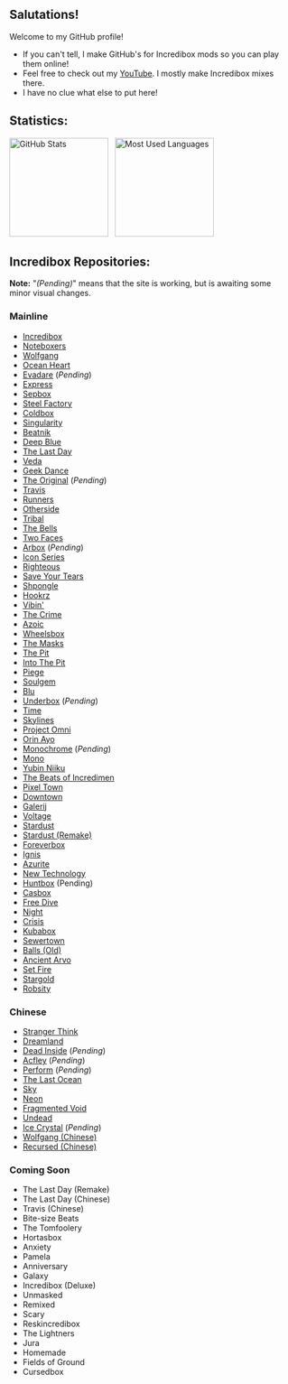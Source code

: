 ## Salutations!

<!--
**Wisp3Abyss/wisp3abyss** is a ✨ _special_ ✨ repository because its `README.md` (this file) appears on your GitHub profile.

Here are some ideas to get you started:

- 🔭 I’m currently working on ...
- 🌱 I’m currently learning ...
- 👯 I’m looking to collaborate on ...
- 🤔 I’m looking for help with ...
- 💬 Ask me about ...
- 📫 How to reach me: ...
- 😄 Pronouns: ...
- ⚡ Fun fact: ...
-->
Welcome to my GitHub profile!

- If you can't tell, I make GitHub's for Incredibox mods so you can play them online!
- Feel free to check out my [YouTube](https://www.youtube.com/@Wisp3Abyss). I mostly make Incredibox mixes there.
- I have no clue what else to put here!

## Statistics:
<p>
    <img height=175 alt="GitHub Stats" src="https://github-readme-stats.vercel.app/api?username=wisp3abyss&show_icons=true&theme=dracula&title_color=b0f6ac&border_color=dcf1ca&text_color=eebb64&icon_color=bcd2d9" />&nbsp;&nbsp;
    <img height=175 alt="Most Used Languages" src="https://github-readme-stats.vercel.app/api/top-langs/?username=wisp3abyss&theme=dracula&title_color=b0f6ac&border_color=dcf1ca&text_color=eebb64&icon_color=bcd2d9" />&nbsp;&nbsp;
</p>

## Incredibox Repositories:
**Note:** "*(Pending)*" means that the site is working, but is awaiting some minor visual changes.

### Mainline
- [Incredibox](https://wisp3abyss.github.io/incredibox)
- [Noteboxers](https://wisp3abyss.github.io/noteboxers)
- [Wolfgang](https://wisp3abyss.github.io/wolfgang)
- [Ocean Heart](https://wisp3abyss.github.io/ocean-heart)
- [Evadare](https://wisp3abyss.github.io/evadare) (*Pending*)
- [Express](https://wisp3abyss.github.io/express)
- [Sepbox](https://wisp3abyss.github.io/sepbox)
- [Steel Factory](https://wisp3abyss.github.io/steel-factory)
- [Coldbox](https://wisp3abyss.github.io/coldbox)
- [Singularity](https://wisp3abyss.github.io/singularity)
- [Beatnik](https://wisp3abyss.github.io/beatnik)
- [Deep Blue](http://wisp3abyss.github.io/deep-blue)
- [The Last Day](https://wisp3abyss.github.io/the-last-day)
- [Veda](https://wisp3abyss.github.io/veda)
- [Geek Dance](https://wisp3abyss.github.io/geek-dance)
- [The Original](https://wisp3abyss.github.io/the-original) (*Pending*)
- [Travis](https://wisp3abyss.github.io/travis)
- [Runners](https://wisp3abyss.github.io/runners)
- [Otherside](https://wisp3abyss.github.io/otherside/)
- [Tribal](https://wisp3abyss.github.io/tribal)
- [The Bells](https://wisp3abyss.github.io/the-bells)
- [Two Faces](https://wisp3abyss.github.io/two-faces)
- [Arbox](https://wisp3abyss.github.io/arbox) (*Pending*)
- [Icon Series](https://wisp3abyss.github.io/icon-series)
- [Righteous](https://wisp3abyss.github.io/righteous)
- [Save Your Tears](https://wisp3abyss.github.io/save-your-tears)
- [Shpongle](https://wisp3abyss.github.io/shpongle)
- [Hookrz](https://wisp3abyss.github.io/hookrz)
- [Vibin'](https://wisp3abyss.github.io/vibin)
- [The Crime](https://wisp3abyss.github.io/the-crime)
- [Azoic](https://wisp3abyss.github.io/azoic)
- [Wheelsbox](https://wisp3abyss.github.io/wheelsbox)
- [The Masks](https://wisp3abyss.github.io/the-masks)
- [The Pit](https://wisp3abyss.github.io/the-pit)
- [Into The Pit](https://wisp3abyss.github.io/into-the-pit)
- [Piege](https://wisp3abyss.github.io/piege)
- [Soulgem](https://wisp3abyss.github.io/soulgem)
- [Blu](https://wisp3abyss.github.io/blu)
- [Underbox](https://wisp3abyss.github.io/underbox) (*Pending*)
- [Time](https://wisp3abyss.github.io/time)
- [Skylines](https://wisp3abyss.github.io/skylines)
- [Project Omni](https://wisp3abyss.github.io/project-omni)
- [Orin Ayo](https://wisp3abyss.github.io/orin-ayo)
- [Monochrome](https://wisp3abyss.github.io/monochrome) (*Pending*)
- [Mono](https://wisp3abyss.github.io/mono)
- [Yubin Niiku](https://wisp3abyss.github.io/yubin-niiku)
- [The Beats of Incredimen](https://wisp3abyss.github.io/incredimen)
- [Pixel Town](https://wisp3abyss.github.io/pixel-town)
- [Downtown](https://wisp3abyss.github.io/downtown)
- [Galerij](https://wisp3abyss.github.io/galerij)
- [Voltage](https://wisp3abyss.github.io/voltage)
- [Stardust](https://wisp3abyss.github.io/stardust)
- [Stardust (Remake)](https://wisp3abyss.github.io/stardust-remake)
- [Foreverbox](https://wisp3abyss.github.io/foreverbox)
- [Ignis](https://wisp3abyss.github.io/ignis)
- [Azurite](https://wisp3abyss.github.io/azurite)
- [New Technology](https://wisp3abyss.github.io/new-technology)
- [Huntbox](https://wisp3abyss.github.io/huntbox) (Pending)
- [Casbox](https://wisp3abyss.github.io/casbox)
- [Free Dive](https://wisp3abyss.github.io/free-dive)
- [Night](https://wisp3abyss.github.io/night)
- [Crisis](https://wisp3abyss.github.io/crisis)
- [Kubabox](https://wisp3abyss.github.io/kubabox)
- [Sewertown](https://wisp3abyss.github.io/sewertown)
- [Balls (Old)](https://wisp3abyss.github.io/balls)
- [Ancient Arvo](https://wisp3abyss.github.io/ancient-arvo)
- [Set Fire](https://wisp3abyss.github.io/set-fire)
- [Stargold](https://wisp3abyss.github.io/stargold)
- [Robsity](https://wisp3abyss.github.io/robsity)

### Chinese
- [Stranger Think](https://wisp3abyss.github.io/stranger-think)
- [Dreamland](https://wisp3abyss.github.io/dreamland) 
- [Dead Inside](https://wisp3abyss.github.io/dead-inside) (*Pending*)
- [Acfley](https://wisp3abyss.github.io/acfley) (*Pending*)
- [Perform](https://wisp3abyss.github.io/perform) (*Pending*)
- [The Last Ocean](https://wisp3abyss.github.io/the-last-ocean)
- [Sky](https://wisp3abyss.github.io/sky)
- [Neon](https://wisp3abyss.github.io/neon)
- [Fragmented Void](https://wisp3abyss.github.io/fragmented-void)
- [Undead](https://wisp3abyss.github.io/undead)
- [Ice Crystal](https://wisp3abyss.github.io/ice-crystal) (*Pending*)
- [Wolfgang (Chinese)](https://wisp3abyss.github.io/wolfgang-chinese)
- [Recursed (Chinese)](https://wisp3abyss.github.io/recursed-chinese)
  
### Coming Soon
- The Last Day (Remake)
- The Last Day (Chinese)
- Travis (Chinese)
- Bite-size Beats
- The Tomfoolery
- Hortasbox
- Anxiety
- Pamela
- Anniversary
- Galaxy
- Incredibox (Deluxe)
- Unmasked
- Remixed
- Scary
- Reskincredibox
- The Lightners
- Jura
- Homemade
- Fields of Ground
- Cursedbox


